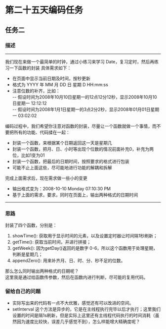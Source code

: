 # 第二十五天编码任务
## 任务二
### 描述
---
我们现在来做一个最简单的时钟，通过小练习来学习 Date，复习定时，然后再练习一下函数的封装
具体需求如下：

* 在页面中显示当前日期及时间，按秒更新
* 格式为 YYYY 年 MM 月 DD 日 星期 D HH:mm:ss
* 注意位数的补齐，比如：  
-- 假设时间为2008年10月10日星期一的12点12分12秒，显示2008年10月10日星期一 12:12:12  
-- 假设时间为2008年1月1日星期一的3点2分2秒，显示2008年01月01日星期一 03:02:02  

编码过程中，我们希望你注意对函数的封装，尽量让一个函数就做一个事情，而不要把所有的功能、代码揉在一起：

* 封装一个函数，来根据某个日期返回这一天是星期几
* 封装一个函数，把月、日、小时等出现个位数的情况前面补充0，补充为两位，比如1变为01
* 封装一个函数，把最后的日期时间，按照要求的格式进行包装
* 可能不止上面这些，尽可能地进行功能的解耦和拆解

完成上面需求后，现在需求做一些小的变更

* 输出格式变为：2008-10-10 Monday 07:10:30 PM
* 基于上面的需求，要求，同时在页面上，输出两种格式的日期时间
---
### 思路
封装了四个函数，分别是：
1. showTime(): 获取用于显示时间的元素，以及设置定时器让时间隔1秒刷新；
2. getTime(): 获取当前时间，并进行拼接；
3. getWeek(): 因为getDay()返回的是数字 0-6，所以这个函数用于处理星期，判断是星期几；
4. appendZero(): 用来补齐月、日、时、分、秒不足的位数。

那么怎么同时输出两种格式的日期呢？   
这里我是通过给函数传参数，然后在函数内进行判断，尽可能的复用代码。

### 留给自己的问题
* 实际写出来的代码有一点不大优雅，感觉还有可以改进的空间。
* setInterval 这个方法是异步的，它是在主线程执行完毕以后才执行；这里我们设置的时间是隔1s刷新，但是实际上这里还有主线程代码执行的时间消耗（虽然因为速度比较快，误差几乎感觉不到），怎么样能增大精确度呢？
